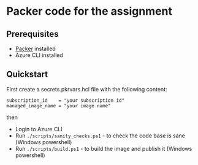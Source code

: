 # Packer code for the assignment

## Prerequisites

- [Packer](https://developer.hashicorp.com/packer/downloads) installed
- Azure CLI installed

## Quickstart

First create a secrets.pkrvars.hcl file with the following content:

```hcl
subscription_id    = "your subscription id"
managed_image_name = "your image name"
```

then

- Login to Azure CLI
- Run `./scripts/sanity_checks.ps1` - to check the code base is sane (Windows powershell)
- Run `./scripts/build.ps1` - to build the image and publish it (Windows powershell)
    